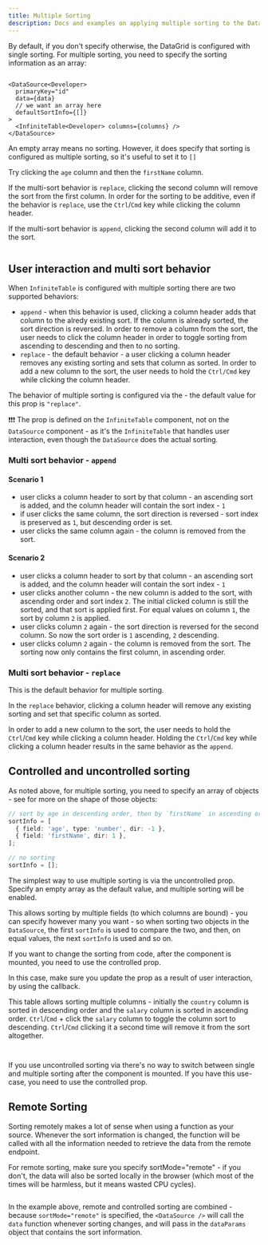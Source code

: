 ```yaml
---
title: Multiple Sorting
description: Docs and examples on applying multiple sorting to the DataSource for Infinite Table DataGrid
---
```


By default, if you don't specify otherwise, the DataGrid is configured with single sorting. For multiple sorting, you need to specify the sorting information as an array:

```tsx

<DataSource<Developer>
  primaryKey="id"
  data={data}
  // we want an array here
  defaultSortInfo={[]}
>
  <InfiniteTable<Developer> columns={columns} />
</DataSource>
```

<Note>

An empty array means no sorting. However, it does specify that sorting is configured as multiple sorting, so it's useful to set it to `[]`

</Note>


<Sandpack title="Configuring multiple sorting with uncontrolled behavior">

<Description>

Try clicking the `age` column and then the `firstName` column.

If the multi-sort behavior is `replace`, clicking the second column will remove the sort from the first column.
In order for the sorting to be additive, even if the behavior is `replace`, use the `Ctrl`/`Cmd` key while clicking the column header.

If the multi-sort behavior is `append`, clicking the second column will add it to the sort.

</Description>

```ts file="local-multi-sorting-example-defaults-with-local-data.page.tsx"

```

</Sandpack>


## User interaction and multi sort behavior



When `InfiniteTable` is configured with multiple sorting there are two supported behaviors:

* `append` - when this behavior is used, clicking a column header adds that column to the alredy existing sort. If the column is already sorted, the sort direction is reversed. In order to remove a column from the sort, the user needs to click the column header in order to toggle sorting from ascending to descending and then to no sorting.
* `replace` - the default behavior - a user clicking a column header removes any existing sorting and sets that column as sorted. In order to add a new column to the sort, the user needs to hold the `Ctrl/Cmd` key while clicking the column header.

<Note>

The behavior of multiple sorting is configured via the <PropLink name="multiSortBehavior" /> - the default value for this prop is `"replace"`.

❗️❗️❗️ The <PropLink name="multiSortBehavior" /> prop is defined on the `InfiniteTable` component, not on the `DataSource` component - as it's the `InfiniteTable` that handles user interaction, even though the `DataSource` does the actual sorting.

</Note>

### Multi sort behavior - `append`

#### Scenario 1

* user clicks a column header to sort by that column - an ascending sort is added, and the column header will contain the sort index - `1`
* if user clicks the same column, the sort direction is reversed - sort index is preserved as `1`, but descending order is set.
* user clicks the same column again - the column is removed from the sort.

#### Scenario 2

* user clicks a column header to sort by that column - an ascending sort is added, and the column header will contain the sort index - `1`
* user clicks another column - the new column is added to the sort, with ascending order and sort index `2`. The initial clicked column is still the sorted, and that sort is applied first. For equal values on column `1`, the sort by column `2` is applied.
* user clicks column `2` again - the sort direction is reversed for the second column. So now the sort order is `1` ascending, `2` descending.
* user clicks column `2` again - the column is removed from the sort. The sorting now only contains the first column, in ascending order.


### Multi sort behavior - `replace`

<Note>

This is the <PropLink code={false} name="multiSortBehavior">default behavior</PropLink> for multiple sorting.
</Note>

In the `replace` behavior, clicking a column header will remove any existing sorting and set that specific column as sorted.

In order to add a new column to the sort, the user needs to hold the `Ctrl`/`Cmd` key while clicking a column header. Holding the `Ctrl`/`Cmd` key while clicking a column header results in the same behavior as the `append`.

## Controlled and uncontrolled sorting

As noted above, for multiple sorting, you need to specify an array of objects - see <TypeLink name="DataSourceSingleSortInfo" /> for more on the shape of those objects:

```ts
// sort by age in descending order, then by `firstName` in ascending order
sortInfo = [
  { field: 'age', type: 'number', dir: -1 },
  { field: 'firstName', dir: 1 },
];

// no sorting
sortInfo = [];
```

The simplest way to use multiple sorting is via the uncontrolled <DPropLink name="defaultSortInfo" /> prop. Specify an empty array as the default value, and multiple sorting will be enabled.

This allows sorting by multiple fields (to which columns are bound) - you can specify however many you want - so when sorting two objects in the `DataSource`, the first `sortInfo` is used to compare the two, and then, on equal values, the next `sortInfo` is used and so on.


<Note>

If you want to change the sorting from code, after the component is mounted, you need to use the controlled <DPropLink name="sortInfo" /> prop.

In this case, make sure you update the <DPropLink name="sortInfo" />  prop as a result of user interaction, by using the <DPropLink name="onSortInfoChange" /> callback.

</Note>


<Sandpack title="Local + uncontrolled multi-sorting example">

<Description>

This table allows sorting multiple columns - initially the `country` column is sorted in descending order and the `salary` column is sorted in ascending order. `Ctrl`/`Cmd` + click the `salary` column to toggle the column sort to descending. `Ctrl`/`Cmd` clicking it a second time will remove it from the sort altogether.

</Description>

```ts file="local-uncontrolled-multi-sorting-example-with-remote-data.page.tsx"

```
</Sandpack>

<Sandpack title="Remote + uncontrolled multi-sorting example">

```ts file="remote-uncontrolled-multi-sorting-example.page.tsx"

```

</Sandpack>

<Note>

If you use uncontrolled sorting via <DataSourcePropLink name="defaultSortInfo" /> there's no way to switch between single and multiple sorting after the component is mounted. If you have this use-case, you need to use the controlled <DataSourcePropLink name="sortInfo" /> prop.

</Note>

## Remote Sorting

Sorting remotely makes a lot of sense when using a function as your <DataSourcePropLink name="data" /> source. Whenever the sort information is changed, the function will be called with all the information needed to retrieve the data from the remote endpoint.

<Note>

For remote sorting, make sure you specify <DataSourcePropLink name="sortMode">sortMode="remote"</DataSourcePropLink> - if you don't, the data will also be sorted locally in the browser (which most of the times will be harmless, but it means wasted CPU cycles).

</Note>

<Sandpack title="Remote + controlled multi-sorting example">

```ts file="remote-controlled-multi-sorting-example.page.tsx"

```

</Sandpack>

In the example above, remote and controlled sorting are combined - because `sortMode="remote"` is specified, the `<DataSource />` will call the `data` function whenever sorting changes, and will pass in the `dataParams` object that contains the sort information.
